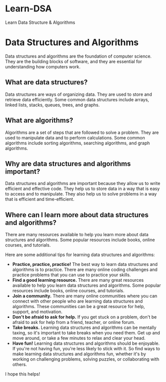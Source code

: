 # Learn-DSA
Learn Data Structure &amp; Algorithms
# Data Structures and Algorithms

Data structures and algorithms are the foundation of computer science. They are the building blocks of software, and they are essential for understanding how computers work.

## What are data structures?

Data structures are ways of organizing data. They are used to store and retrieve data efficiently. Some common data structures include arrays, linked lists, stacks, queues, trees, and graphs.

## What are algorithms?

Algorithms are a set of steps that are followed to solve a problem. They are used to manipulate data and to perform calculations. Some common algorithms include sorting algorithms, searching algorithms, and graph algorithms.

## Why are data structures and algorithms important?

Data structures and algorithms are important because they allow us to write efficient and effective code. They help us to store data in a way that is easy to access and to manipulate. They also help us to solve problems in a way that is efficient and time-efficient.

## Where can I learn more about data structures and algorithms?

There are many resources available to help you learn more about data structures and algorithms. Some popular resources include books, online courses, and tutorials.

Here are some additional tips for learning data structures and algorithms:

* **Practice, practice, practice!** The best way to learn data structures and algorithms is to practice. There are many online coding challenges and practice problems that you can use to practice your skills.
* **Find a good learning resource.** There are many great resources available to help you learn data structures and algorithms. Some popular resources include books, online courses, and tutorials.
* **Join a community.** There are many online communities where you can connect with other people who are learning data structures and algorithms. These communities can be a great resource for help, support, and motivation.
* **Don't be afraid to ask for help.** If you get stuck on a problem, don't be afraid to ask for help from a friend, teacher, or online forum.
* **Take breaks.** Learning data structures and algorithms can be mentally taxing, so it's important to take breaks when you need them. Get up and move around, or take a few minutes to relax and clear your head.
* **Have fun!** Learning data structures and algorithms should be enjoyable. If you're not having fun, you're less likely to stick with it. So find ways to make learning data structures and algorithms fun, whether it's by working on challenging problems, solving puzzles, or collaborating with others.

I hope this helps!
